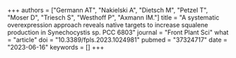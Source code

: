 +++
authors = ["Germann AT", "Nakielski A", "Dietsch M", "Petzel T", "Moser D", "Triesch S", "Westhoff P", "Axmann IM."]
title = "A systematic overexpression approach reveals native targets to increase squalene production in Synechocystis sp. PCC 6803"
journal = "Front Plant Sci"
what = "article"
doi = "10.3389/fpls.2023.1024981"
pubmed = "37324717"
date = "2023-06-16"
keywords = []
+++

